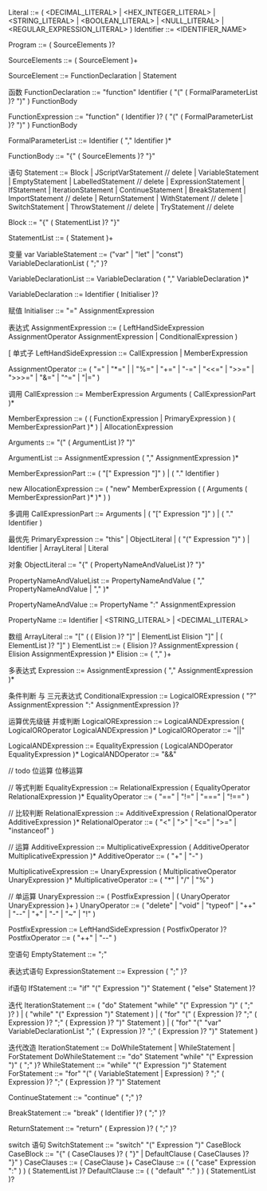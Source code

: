 Literal	::=	( <DECIMAL_LITERAL> | <HEX_INTEGER_LITERAL> | <STRING_LITERAL> | <BOOLEAN_LITERAL> | <NULL_LITERAL> | <REGULAR_EXPRESSION_LITERAL> )
Identifier	::=	<IDENTIFIER_NAME>

Program	::=	( SourceElements )? <EOF>

SourceElements	::=	( SourceElement )+

SourceElement	::=	FunctionDeclaration | Statement

函数
FunctionDeclaration	::=	"function" Identifier ( "(" ( FormalParameterList )? ")" ) FunctionBody

FunctionExpression	::=	"function" ( Identifier )? ( "(" ( FormalParameterList )? ")" ) FunctionBody

FormalParameterList	::=	Identifier ( "," Identifier )*

FunctionBody ::= "{" ( SourceElements )? "}"

语句
Statement	::=	Block
|	JScriptVarStatement // delete
|	VariableStatement
|	EmptyStatement
|	LabelledStatement // delete
|	ExpressionStatement
|	IfStatement
|	IterationStatement
|	ContinueStatement
|	BreakStatement
|	ImportStatement // delete
|	ReturnStatement
|	WithStatement // delete
|	SwitchStatement
|	ThrowStatement // delete
|	TryStatement // delete

Block	::=	"{" ( StatementList )? "}"

StatementList	::=	( Statement )+

变量 var
VariableStatement ::= ("var" | "let" | "const") VariableDeclarationList ( ";" )?

VariableDeclarationList	::=	VariableDeclaration ( "," VariableDeclaration )*

VariableDeclaration	::=	Identifier ( Initialiser )?

赋值
Initialiser	::=	"=" AssignmentExpression

表达式
AssignmentExpression ::= ( LeftHandSideExpression AssignmentOperator AssignmentExpression | ConditionalExpression )

[ 单式子
LeftHandSideExpression	::=	CallExpression | MemberExpression

AssignmentOperator	::=	( "=" | "*=" | <SLASHASSIGN> | "%=" | "+=" | "-=" | "<<=" | ">>=" | ">>>=" | "&=" | "^=" | "|=" )



调用
CallExpression	::=	MemberExpression Arguments ( CallExpressionPart )*

MemberExpression ::= ( ( FunctionExpression | PrimaryExpression ) ( MemberExpressionPart )* )
|	AllocationExpression

Arguments ::= "(" ( ArgumentList )? ")"

ArgumentList ::= AssignmentExpression ( "," AssignmentExpression )*

MemberExpressionPart ::= ( "[" Expression "]" ) | ( "." Identifier )

new
AllocationExpression ::= ( "new" MemberExpression ( ( Arguments ( MemberExpressionPart )* )* ) )

多调用
CallExpressionPart	::=	Arguments
|	( "[" Expression "]" )
|	( "." Identifier )

最优先
PrimaryExpression	::=	"this"
|	ObjectLiteral
|	( "(" Expression ")" )
|	Identifier
|	ArrayLiteral
|	Literal

对象
ObjectLiteral	::=	"{" ( PropertyNameAndValueList )? "}"

PropertyNameAndValueList ::= PropertyNameAndValue ( "," PropertyNameAndValue | "," )*

PropertyNameAndValue ::= PropertyName ":" AssignmentExpression

PropertyName	::=	Identifier
|	<STRING_LITERAL>
|	<DECIMAL_LITERAL>

数组
ArrayLiteral	::=	"[" ( ( Elision )? "]" | ElementList Elision "]" | ( ElementList )? "]" )
ElementList	::=	( Elision )? AssignmentExpression ( Elision AssignmentExpression )*
Elision	::=	( "," )+

多表达式
Expression	::=	AssignmentExpression ( "," AssignmentExpression )*


条件判断 与 三元表达式
ConditionalExpression	::=	LogicalORExpression ( "?" AssignmentExpression ":" AssignmentExpression )?

运算优先级链
并或判断
LogicalORExpression	::=	LogicalANDExpression ( LogicalOROperator LogicalANDExpression )*
LogicalOROperator	::=	"||"

LogicalANDExpression ::= EqualityExpression ( LogicalANDOperator EqualityExpression )*
LogicalANDOperator	::=	"&&"

// todo 位运算 位移运算

// 等式判断
EqualityExpression	::=	RelationalExpression ( EqualityOperator RelationalExpression )*
EqualityOperator	::=	( "==" | "!=" | "===" | "!==" )

// 比较判断
RelationalExpression	::=	AdditiveExpression ( RelationalOperator AdditiveExpression )*
RelationalOperator	::=	( "<" | ">" | "<=" | ">=" | "instanceof" )

// 运算
AdditiveExpression	::=	MultiplicativeExpression ( AdditiveOperator MultiplicativeExpression )*
AdditiveOperator	::=	( "+" | "-" )

MultiplicativeExpression	::=	UnaryExpression ( MultiplicativeOperator UnaryExpression )*
MultiplicativeOperator	::=	( "*" | <SLASH>"/" | "%" )

// 单运算
UnaryExpression	::=	( PostfixExpression | ( UnaryOperator UnaryExpression )+ )
UnaryOperator	::=	( "delete" | "void" | "typeof" | "++" | "--" | "+" | "-" | "~" | "!" )

PostfixExpression	::=	LeftHandSideExpression ( PostfixOperator )?
PostfixOperator	::=	( "++" | "--" )


空语句
EmptyStatement	::=	";"

表达式语句
ExpressionStatement	::=	Expression ( ";" )?

if语句
IfStatement	::=	"if" "(" Expression ")" Statement ( "else" Statement )?


迭代
IterationStatement	::=	( "do" Statement "while" "(" Expression ")" ( ";" )? )
|	( "while" "(" Expression ")" Statement )
|	( "for" "(" ( Expression )? ";" ( Expression )? ";" ( Expression )? ")" Statement )
|	( "for" "(" "var" VariableDeclarationList ";" ( Expression )? ";" ( Expression )? ")" Statement )

迭代改造
IterationStatement ::= DoWhileStatement | WhileStatement | ForStatement
DoWhileStatement ::= "do" Statement "while" "(" Expression ")" ( ";" )?
WhileStatement ::= "while" "(" Expression ")" Statement
ForStatement ::= "for" "(" ( VariableStatement | Expression) ? ";" ( Expression )? ";" ( Expression )? ")" Statement

ContinueStatement ::= "continue" ( ";" )?

BreakStatement ::= "break" ( Identifier )? ( ";" )?

ReturnStatement	::=	"return" ( Expression )? ( ";" )?

switch 语句
SwitchStatement	::=	"switch" "(" Expression ")" CaseBlock
CaseBlock	::=	"{" ( CaseClauses )? ( "}" | DefaultClause ( CaseClauses )? "}" )
CaseClauses	::=	( CaseClause )+
CaseClause	::=	( ( "case" Expression ":" ) ) ( StatementList )?
DefaultClause	::=	( ( "default" ":" ) ) ( StatementList )?
